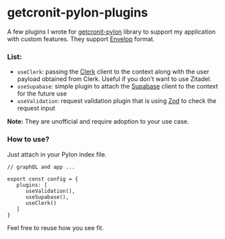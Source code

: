 # getcronit-pylon-plugins

A few plugins I wrote for [getcronit-pylon](https://pylon.cronit.io/docs/getting-started) library to support my application with custom features. They support [Envelop](https://pylon.cronit.io/docs/core-concepts/plugins) format.

### List:
- `useClerk`: passing the [Clerk](https://clerk.com/) client to the context along with the user payload obtained from Clerk. Useful if you don't want to use Zitadel.
- `useSupabase`: simple plugin to attach the [Supabase](https://supabase.com/) client to the context for the future use
- `useValidation`: request validation plugin that is using [Zod](https://zod.dev/) to check the request input

**Note:** They are unofficial and require adoption to your use case.

### How to use?

Just attach in your Pylon index file.

```
// graphQL and app ...

export const config = {
   plugins: [
      useValidation(),
      useSupabase(),
      useClerk()
   ]
}
```

Feel free to reuse how you see fit.
